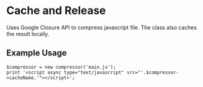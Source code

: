 Cache and Release
=================

Uses Google Closure API to compress javascript file.  The class also caches the result locally.


## Example Usage

````
$compressor = new compressor('main.js');
print '<script async type="text/javascript" src="'.$compressor->cacheName.'"></script>';
````